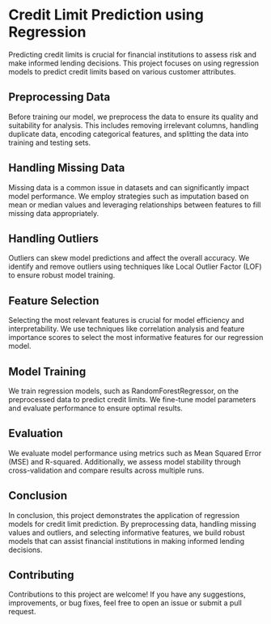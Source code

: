 # Credit Limit Prediction using Regression
Predicting credit limits is crucial for financial institutions to assess risk and make informed lending decisions. This project focuses on using regression models to predict credit limits based on various customer attributes.

## Preprocessing Data
Before training our model, we preprocess the data to ensure its quality and suitability for analysis. This includes removing irrelevant columns, handling duplicate data, encoding categorical features, and splitting the data into training and testing sets.

## Handling Missing Data
Missing data is a common issue in datasets and can significantly impact model performance. We employ strategies such as imputation based on mean or median values and leveraging relationships between features to fill missing data appropriately.

## Handling Outliers
Outliers can skew model predictions and affect the overall accuracy. We identify and remove outliers using techniques like Local Outlier Factor (LOF) to ensure robust model training.

## Feature Selection
Selecting the most relevant features is crucial for model efficiency and interpretability. We use techniques like correlation analysis and feature importance scores to select the most informative features for our regression model.

## Model Training
We train regression models, such as RandomForestRegressor, on the preprocessed data to predict credit limits. We fine-tune model parameters and evaluate performance to ensure optimal results.

## Evaluation
We evaluate model performance using metrics such as Mean Squared Error (MSE) and R-squared. Additionally, we assess model stability through cross-validation and compare results across multiple runs.

## Conclusion
In conclusion, this project demonstrates the application of regression models for credit limit prediction. By preprocessing data, handling missing values and outliers, and selecting informative features, we build robust models that can assist financial institutions in making informed lending decisions.

## Contributing
Contributions to this project are welcome! If you have any suggestions, improvements, or bug fixes, feel free to open an issue or submit a pull request.
